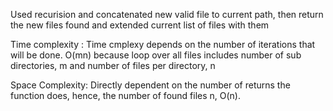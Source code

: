 Used recurision  and concatenated new valid file to current path, then return the new files found and 
extended current list of files with them

Time complexity :
Time cmplexy depends on the number of iterations that will be done. 
O(mn) because loop over all files includes number of sub directories, m and number of files per directory, n

Space Complexity:
Directly dependent on the number of returns the function does, hence, the number of found files n, O(n).

